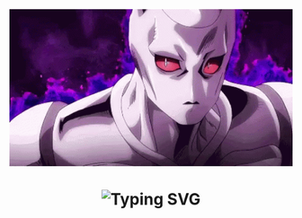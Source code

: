<div align="center">
    <!-- Menampilkan GIF -->
    <img src="https://github.com/Kevin420-KS/Kevin420-KS/blob/main/a3d5892f2e8074c0f4631e457c7c534b.gif" alt="GIF Animation" width="600"/>
</div>

<div align="center">
    <!-- Menampilkan Teks Berjalan -->
    <h1>
        <img src="https://readme-typing-svg.herokuapp.com?font=Jetbrains+mono&size=40&duration=3000&color=FF3333&center=true&vCenter=true&width=435&lines=キラークイーン+バイツァ・ダスト" alt="Typing SVG"/>
    </h1>
</div>
